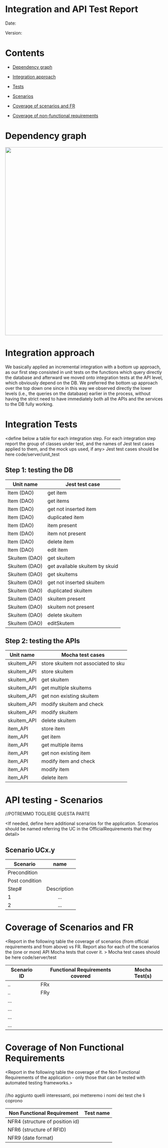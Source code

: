 # Integration and API Test Report

Date:

Version:

# Contents

- [Dependency graph](#Dependencygraph)

- [Integration approach](#integration)

- [Tests](#tests)

- [Scenarios](#scenarios)

- [Coverage of scenarios and FR](#scenario-coverage)
- [Coverage of non-functional requirements](#nfr-coverage)



# Dependency graph 

<img src="photos_for_tests_documents/depencies.png" width="600">
     
# Integration approach

We basically applied an incremental integration with a bottom up approach, as our first step consisted in unit tests on the functions which query directly the database and afterward we moved onto integration tests at the API level, which obviously depend on the DB.
We preferred the bottom up approach over the top down one since in this way we observed directly the lower levels (i.e., the queries on the database) earlier in the process, without having the strict need to have immediately both all the APIs and the services to the DB fully working.


#  Integration Tests

   <define below a table for each integration step. For each integration step report the group of classes under test, and the names of
     Jest test cases applied to them, and the mock ups used, if any> Jest test cases should be here code/server/unit_test

## Step 1: testing the DB

| Unit name | Jest test case |
|--|--|
|Item (DAO)|get item|
|Item (DAO)|get items|
|Item (DAO)|get not inserted item|
|Item (DAO)|duplicated item|
|Item (DAO)|item present|
|Item (DAO)|item not present|
|Item (DAO)|delete item|
|Item (DAO)|edit item|
|Skuitem (DAO)|get skuitem|
|Skuitem (DAO)|get available skuitem by skuid|
|Skuitem (DAO)|get skuitems|
|Skuitem (DAO)|get not inserted skuitem|
|Skuitem (DAO)|duplicated skuitem|
|Skuitem (DAO)|skuitem present|
|Skuitem (DAO)|skuitem not present|
|Skuitem (DAO)|delete skuitem|
|Skuitem (DAO)| editSkutem|


## Step 2: testing the APIs
| Unit name  |Mocha test cases |
|--|--|
|skuitem_API|store skuitem not associated to sku|
|skuitem_API|store skuitem|
|skuitem_API|get skuitem|
|skuitem_API|get multiple skuitems|
|skuitem_API|get non existing skuitem|
|skuitem_API|modify skuitem and check|
|skuitem_API|modify skuitem|
|skuitem_API|delete skuitem|
|item_API|store item|
|item_API|get item|
|item_API|get multiple items|
|item_API|get non existing item|
|item_API|modify item and check|
|item_API|modify item|
|item_API|delete item|



# API testing - Scenarios

//POTREMMO TOGLIERE QUESTA PARTE


<If needed, define here additional scenarios for the application. Scenarios should be named
 referring the UC in the OfficialRequirements that they detail>

## Scenario UCx.y
| Scenario |  name |
| ------------- |:-------------:| 
|  Precondition     |  |
|  Post condition     |   |
| Step#        | Description  |
|  1     |  ... |  
|  2     |  ... |



# Coverage of Scenarios and FR


<Report in the following table the coverage of  scenarios (from official requirements and from above) vs FR. 
Report also for each of the scenarios the (one or more) API Mocha tests that cover it. >  Mocha test cases should be here code/server/test




| Scenario ID | Functional Requirements covered | Mocha  Test(s) | 
| ----------- | ------------------------------- | ----------- | 
|  ..         | FRx                             |             |             
|  ..         | FRy                             |             |             
| ...         |                                 |             |             
| ...         |                                 |             |             
| ...         |                                 |             |             
| ...         |                                 |             |             



# Coverage of Non Functional Requirements


<Report in the following table the coverage of the Non Functional Requirements of the application - only those that can be tested with automated testing frameworks.>


### 

//ho aggiunto quelli interessanti, poi metteremo i nomi dei test che li coprono

| Non Functional Requirement | Test name |
| -------------------------- | --------- |
| NFR4 (structure of position id) |           |
| NFR6 (structure of RFID) |           |
| NFR9 (date format) |           |

